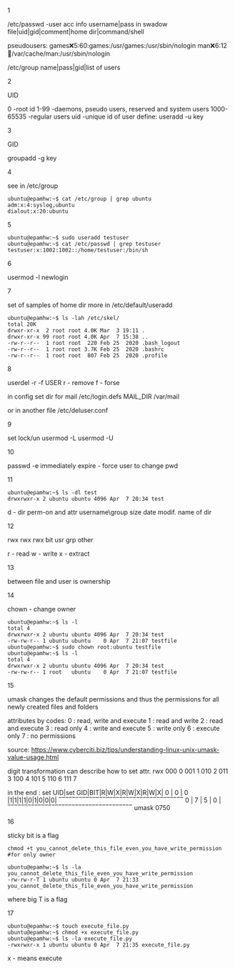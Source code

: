 1

/etc/passwd -user acc info
username|pass in swadow file|uid|gid|comment|home dir|command/shell

pseudousers:
games:x:5:60:games:/usr/games:/usr/sbin/nologin
man:x:6:12:man:/var/cache/man:/usr/sbin/nologin

/etc/group
name|pass|gid|list of users

2

UID

0 -root id
1-99 -daemons, pseudo users, reserved and system users
1000-65535 -regular users
uid -unique id of user
define: useradd -u key

3

GID

groupadd -g key

4

see in /etc/group

```
ubuntu@epamhw:~$ cat /etc/group | grep ubuntu
adm:x:4:syslog,ubuntu
dialout:x:20:ubuntu
```

5

```
ubuntu@epamhw:~$ sudo useradd testuser
ubuntu@epamhw:~$ cat /etc/passwd | grep testuser
testuser:x:1002:1002::/home/testuser:/bin/sh
```

6

usermod -l newlogin

7

set of samples of home dir
more in /etc/default/useradd 

```
ubuntu@epamhw:~$ ls -lah /etc/skel/
total 20K
drwxr-xr-x  2 root root 4.0K Mar  3 19:11 .
drwxr-xr-x 99 root root 4.0K Apr  7 15:38 ..
-rw-r--r--  1 root root  220 Feb 25  2020 .bash_logout
-rw-r--r--  1 root root 3.7K Feb 25  2020 .bashrc
-rw-r--r--  1 root root  807 Feb 25  2020 .profile
```

8

userdel -r -f USER
r - remove 
f - forse

in config set dir for mail
/etc/login.defs
MAIL_DIR        /var/mail

or in another file
/etc/deluser.conf

9

set lock/un
usermod -L
usermod -U

10

passwd -e
immediately expire - force user to change pwd

11

```
ubuntu@epamhw:~$ ls -dl test
drwxrwxr-x 2 ubuntu ubuntu 4096 Apr  7 20:34 test
```

d - dir
perm-on and attr
username\group
size
date modif.
name of dir

12

rwx rwx rwx bit 
usr grp other

r - read
w - write
x - extract

13

between file and user is ownership 

14

chown - change owner

```
ubuntu@epamhw:~$ ls -l
total 4
drwxrwxr-x 2 ubuntu ubuntu 4096 Apr  7 20:34 test
-rw-rw-r-- 1 ubuntu ubuntu    0 Apr  7 21:07 testfile
ubuntu@epamhw:~$ sudo chown root:ubuntu testfile
ubuntu@epamhw:~$ ls -l
total 4
drwxrwxr-x 2 ubuntu ubuntu 4096 Apr  7 20:34 test
-rw-rw-r-- 1 root   ubuntu    0 Apr  7 21:07 testfile
```

15

umask changes the default permissions and thus the permissions for all newly created files and folders

attributes by codes:
0 : read, write and execute
1 : read and write
2 : read and execute
3 : read only
4 : write and execute
5 : write only
6 : execute only
7 : no permissions

source: https://www.cyberciti.biz/tips/understanding-linux-unix-umask-value-usage.html

digit transformation can describe how to set attr.
rwx
000 0
001 1
010 2
011 3
100 4
101 5
110 6
111 7

in the end :
set UID|set GID|BIT|R|W|X|R|W|X|R|W|X|
   0   |   0   | 0 |1|1|1|1|0|1|0|0|0|
‾‾‾‾‾‾‾‾‾‾‾‾‾‾‾‾‾‾‾‾‾‾‾‾‾‾‾‾‾‾‾‾‾‾‾‾‾
           0       |  7  |  5  |  0  |
‾‾‾‾‾‾‾‾‾‾‾‾‾‾‾‾‾‾‾‾‾‾‾‾‾‾‾‾‾‾‾‾‾‾‾‾‾
umask 0750

16

sticky bit is a flag
```
chmod +t you_cannot_delete_this_file_even_you_have_write_permission #for only owner 

ubuntu@epamhw:~$ ls -la you_cannot_delete_this_file_even_you_have_write_permission
-rw-rw-r-T 1 ubuntu ubuntu 0 Apr  7 21:33 you_cannot_delete_this_file_even_you_have_write_permission
```

where big T is a flag

17

```
ubuntu@epamhw:~$ touch execute_file.py
ubuntu@epamhw:~$ chmod +x execute_file.py
ubuntu@epamhw:~$ ls -la execute_file.py
-rwxrwxr-x 1 ubuntu ubuntu 0 Apr  7 21:35 execute_file.py
```

x - means execute
